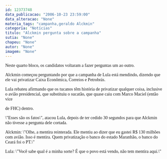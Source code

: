```yaml
---
id: 12373748
data_publicacao: "2006-10-23 23:59:00"
data_alteracao: "None"
materia_tags: "campanha,geraldo Alckmin"
categoria: "Notícias"
titulo: "Alckmin pergunta sobre a campanha"
sutia: "None"
chapeu: "None"
autor: "None"
imagem: "None"
---
```

<p><P><FONT face=Verdana>Neste quarto bloco, os candidatos voltaram a fazer perguntas um ao outro.</FONT></P></p>
<p><P><FONT face=Verdana>Alckmin começou perguntando por que a campanha de Lula está mendindo, dizendo que ele vai privatizar Caixa Econômica, Correios e Petrobrás.</FONT></P></p>
<p><P><FONT face=Verdana>Lula rebateu afirmando que os tucanos têm história de privatizar qualquer coisa, inclusive o avião presidencial, que substituiu o sucatão, que quase caiu com Marco Maciel (então vice</p>
<p> de FHC) dentro.</FONT></P></p>
<p><P><FONT face=Verdana>\"Esses são os fatos\", atacou Lula, depois de ter cedido 30 segundos para que Alckmin não tivesse a pergunta dele cortada.</FONT></P></p>
<p><P><FONT face=Verdana>Alckmin: \"Olhe, a mentira reinterada. Ele mentiu ao dizer que eu gastei R$ 130 milhões com avião. Isso é mentira. Quem privatização o banco do estado Maranhão, o banco do Ceará foi o PT.\"</FONT></P></p>
<p><P><FONT face=Verdana>Lula: \"Você sabe qual é a minha sorte? É que o povo está vendo, não tem mentira aqui.\"</FONT></P> </p>
